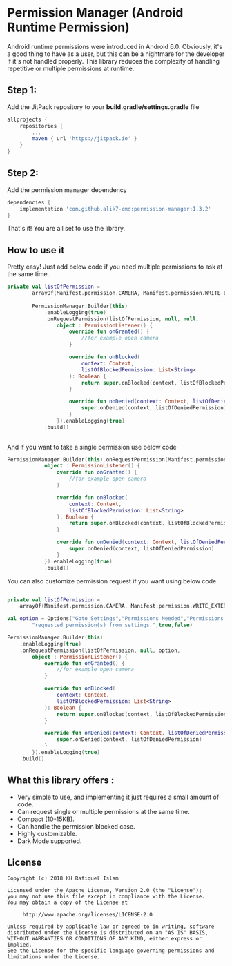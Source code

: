 # Permission Manager (Android Runtime Permission)

Android runtime permissions were introduced in Android 6.0. Obviously, it's a good thing to have as
a user, but this can be a nightmare for the developer if it's not handled properly.
This library reduces the complexity of handling repetitive or multiple permissions at runtime.

## Step 1:

Add the JitPack repository to your **build.gradle/settings.gradle** file

```groovy
allprojects {
    repositories {
        ...
        maven { url 'https://jitpack.io' }
    }
}
```

## Step 2:

Add the permission manager dependency

```groovy
dependencies {
    implementation 'com.github.alik7-cmd:permission-manager:1.3.2'
}
```

That's it! You are all set to use the library.

## How to use it

Pretty easy! Just add below code if you need multiple permissions to ask at the same time.

```kotlin
private val listOfPermission = 
        arrayOf(Manifest.permission.CAMERA, Manifest.permission.WRITE_EXTERNAL_STORAGE)
        
        PermissionManager.Builder(this)
            .enableLogging(true)
            .onRequestPermission(listOfPermission, null, null,
                object : PermissionListener() {
                    override fun onGranted() {
                        //for example open camera
                    }

                    override fun onBlocked(
                        context: Context,
                        listOfBlockedPermission: List<String>
                    ): Boolean {
                        return super.onBlocked(context, listOfBlockedPermission)
                    }

                    override fun onDenied(context: Context, listOfDeniedPermission: List<String>) {
                        super.onDenied(context, listOfDeniedPermission)
                    }
                }).enableLogging(true)
            .build()
        
```

And if you want to take a single permission use below code

```kotlin
PermissionManager.Builder(this).onRequestPermission(Manifest.permission.CAMERA, null,
            object : PermissionListener() {
                override fun onGranted() {
                    //for example open camera
                }

                override fun onBlocked(
                    context: Context,
                    listOfBlockedPermission: List<String>
                ): Boolean {
                    return super.onBlocked(context, listOfBlockedPermission)
                }

                override fun onDenied(context: Context, listOfDeniedPermission: List<String>) {
                    super.onDenied(context, listOfDeniedPermission)
                }
            }).enableLogging(true)
            .build()
```

You can also customize permission request if you want using below code

```kotlin

private val listOfPermission =
    arrayOf(Manifest.permission.CAMERA, Manifest.permission.WRITE_EXTERNAL_STORAGE)

val option = Options("Goto Settings","Permissions Needed","Permissions Needed","Please provide " +
        "requested permission(s) from settings.",true,false)

PermissionManager.Builder(this)
    .enableLogging(true)
    .onRequestPermission(listOfPermission, null, option,
        object : PermissionListener() {
            override fun onGranted() {
                //for example open camera
            }

            override fun onBlocked(
                context: Context,
                listOfBlockedPermission: List<String>
            ): Boolean {
                return super.onBlocked(context, listOfBlockedPermission)
            }

            override fun onDenied(context: Context, listOfDeniedPermission: List<String>) {
                super.onDenied(context, listOfDeniedPermission)
            }
        }).enableLogging(true)
    .build()


```

## What this library offers :

- Very simple to use, and implementing it just requires a small   amount of code.
- Can request single or multiple permissions at the same time.
- Compact (10-15KB).
- Can handle the permission blocked case.
- Highly customizable.
- Dark Mode supported.

## License

```
Copyright (c) 2018 KH Rafiquel Islam

Licensed under the Apache License, Version 2.0 (the "License");
you may not use this file except in compliance with the License.
You may obtain a copy of the License at

     http://www.apache.org/licenses/LICENSE-2.0

Unless required by applicable law or agreed to in writing, software
distributed under the License is distributed on an "AS IS" BASIS,
WITHOUT WARRANTIES OR CONDITIONS OF ANY KIND, either express or implied.
See the License for the specific language governing permissions and
limitations under the License.
```